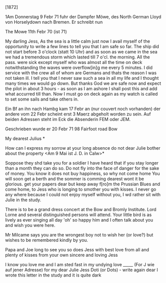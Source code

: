  [1872]

1Am Donnerstag 9 Febr 71 fuhr der Dampfer Möwe, des North German Lloyd von Horselydown nach Bremen. Er schreibt nun

 The Mowe 11th Febr 70 (ist 71)

My darling Jess, As the sea is a little calm just now I avail myself of the opportunity to write a few lines to tell you that I am safe so far. The ship did not start before 3 o'clock (statt 10 Uhr) and as soon as we came in the sea we had a tremendous storm which lasted till 7 o'cl. the morning. All the pass. were sick except myself who was almost all the time on deck notwithstanding the waves were overflow[in]g me every 5 minutes. I did service with the crew all of whom are Germans and thats the reason I was not taken ill. I tell you that I never saw such a sea in all my life and I thought many times we would go down. But thanks God we are safe now and expect the pilot in about 3 hours - as soon as I am ashore I shall post this and add what accurred till than. Now I must go on deck again as my watch is called to set some sails and take others in.

Ein Bf an ihn nach Hambg kam 17 Febr an (nur couvert noch vorhanden) der andere vom 22 Febr scheint erst 3 Maerz abgeholt worden zu sein. Auf beiden Adressen steht im Eck die Absenderin FEM oder JEM.

Geschrieben wurde er 20 Febr 71
98 Fairfoot road Bow


My dearest Julius <?Dreiß?>*

How can I express my sorrow at your long absence do not dear Julie bother about the property <Am 9 Mai ist J. D. in Calw>*

Soppose they shd take you for a soldier I have heard that if you stay longer than a month they can do so. Do not fly into the face of danger for the sake of money. You know it does not buy happiness, so why not come home You will soon get a berth and the sommer is comming dearest wont it be glorious. get your papers dear but keep away f[ro]m the Prussian Blues and come home, to Jess who is longing to smother you with kisses. 
I never go any where because I could not enjoy myself without you, I wd rather sit with Julie in the study.

There is to be a grand dress concert at the Bow and Bromly Institute. Lord Lorne and several distinguished persons will attend. Your little bird is as lively as ever singing all day 'oh' so happy him and I often talk about you and wish you were here.

Mr Milcame says you are the wrongest boy not to wish her (or love?) but wishes to be remembered kindly by you.

Papa and Joe long to see you so does Jess with best love from all and plenty of kisses from your own sincere and loving
 Jess

I know you love me and I am sted fast in my undying love _____ (For J wie auf jener Adresse) for my dear Julie Jess Doti (or Dots) - write again dear I wrote this letter in the study and it is quite dark
